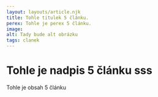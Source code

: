 ```yaml
---
layout: layouts/article.njk
title: Tohle titulek 5 článku.
perex: Tohle je perex 5 článku.
image: 
alt: Tady bude alt obrázku
tags: clanek
---
```


# Tohle je nadpis 5 článku sss

Tohle je obsah 5 článku